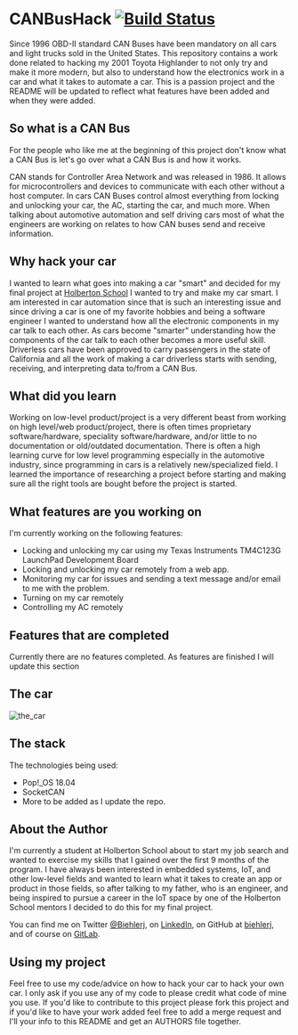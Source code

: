 # CANBusHack [![Build Status](https://travis-ci.org/biehlerj/CANBusHack.svg?branch=master)](https://travis-ci.org/biehlerj/CANBusHack)

Since 1996 OBD-II standard CAN Buses have been mandatory on all cars and light trucks sold in the United States. This repository contains a work done related to hacking my 2001 Toyota Highlander to not only try and make it more modern, but also to understand how the electronics work in a car and what it takes to automate a car. This is a passion project and the README will be updated to reflect what features have been added and when they were added.

## So what is a CAN Bus

For the people who like me at the beginning of this project don't know what a CAN Bus is let's go over what a CAN Bus is and how it works.

CAN stands for Controller Area Network and was released in 1986. It allows for microcontrollers and devices to communicate with each other without a host computer. In cars CAN Buses control almost everything from locking and unlocking your car, the AC, starting the car, and much more. When talking about automotive automation and self driving cars most of what the engineers are working on relates to how CAN buses send and receive information.

## Why hack your car

I wanted to learn what goes into making a car "smart" and decided for my final project at [Holberton School](https://www.holbertonschool.com/) I wanted to try and make my car smart. I am interested in car automation since that is such an interesting issue and since driving a car is one of my favorite hobbies and being a software engineer I wanted to understand how all the electronic components in my car talk to each other. As cars become "smarter" understanding how the components of the car talk to each other becomes a more useful skill. Driverless cars have been approved to carry passengers in the state of California and all the work of making a car driverless starts with sending, receiving, and interpreting data to/from a CAN Bus.

## What did you learn

Working on low-level product/project is a very different beast from working on high level/web product/project, there is often times proprietary software/hardware, speciality software/hardware, and/or little to no documentation or old/outdated documentation. There is often a high learning curve for low level programming especially in the automotive industry, since programming in cars is a relatively new/specialized field. I learned the importance of researching a project before starting and making sure all the right tools are bought before the project is started.

## What features are you working on

I'm currently working on the following features:

- Locking and unlocking my car using my Texas Instruments TM4C123G LaunchPad Development Board
- Locking and unlocking my car remotely from a web app.
- Monitoring my car for issues and sending a text message and/or email to me with the problem.
- Turning on my car remotely
- Controlling my AC remotely

## Features that are completed

Currently there are no features completed. As features are finished I will update this section

## The car

![the_car](../photos/highlander.png)

## The stack

The technologies being used:

- Pop!_OS 18.04
- SocketCAN
- More to be added as I update the repo.

## About the Author

I'm currently a student at Holberton School about to start my job search and wanted to exercise my skills that I gained over the first 9 months of the program. I have always been interested in embedded systems, IoT, and other low-level fields and wanted to learn what it takes to create an app or product in those fields, so after talking to my father, who is an engineer, and being inspired to pursue a career in the IoT space by one of the Holberton School mentors I decided to do this for my final project.

You can find me on Twitter [@Biehlerj](https://twitter.com/Biehlerj), on [LinkedIn](https://www.linkedin.com/in/jacob-biehler-475573139/), on GitHub at [biehlerj](https://github.com/biehlerj), and of course on [GitLab](https://gitlab.com/biehlerj).

## Using my project

Feel free to use my code/advice on how to hack your car to hack your own car. I only ask if you use any of my code to please credit what code of mine you use. If you'd like to contribute to this project please fork this project and if you'd like to have your work added feel free to add a merge request and I'll your info to this README and get an AUTHORS file together.
